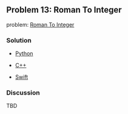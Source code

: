 ## Problem 13: Roman To Integer

problem: [Roman To Integer](https://leetcode.com/problems/roman-to-integer/)

### Solution

- [Python](../python/problem13.py)

- [C++](../cpp/problem13.cpp)

- [Swift](../swift/problem13.swift)

### Discussion

TBD

